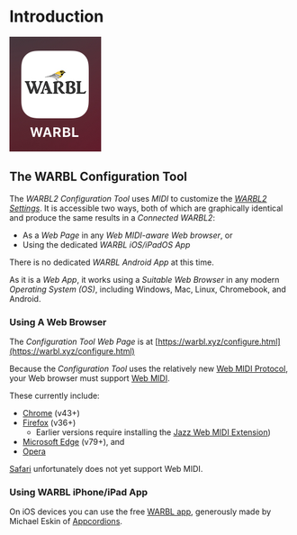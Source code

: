 # Introduction

![WARBL Icon](images/WARBL_Icon.png)

## The WARBL Configuration Tool

The *WARBL2 Configuration Tool* uses *MIDI* to customize the *[WARBL2 Settings](https://warbl.xyz/configure.html)*. It is accessible two ways, both of which are graphically identical and produce the same results in a *Connected WARBL2*: 

* As a *Web Page* in any *Web MIDI-aware Web browser*, or
* Using the dedicated *WARBL iOS/iPadOS App*

There is no dedicated *WARBL Android App* at this time.

As it is a *Web App*, it works using a *Suitable Web Browser* in any modern *Operating System (OS)*, including Windows, Mac, Linux, Chromebook, and Android.

### Using A Web Browser

The *Configuration Tool Web Page* is at [https://warbl.xyz/configure.html](https://warbl.xyz/configure.html)

Because the *Configuration Tool* uses the relatively new [Web MIDI Protocol](https://midi.org/about-web-midi), your Web browser must support [Web MIDI](https://learn.adafruit.com/web-ble-midi/web-midi).

These currently include:

* [Chrome](https://www.google.com/chrome/index.html) (v43+)
* [Firefox](https://www.mozilla.org/en-US/firefox/new/) (v36+)
  * Earlier versions require installing the [Jazz Web MIDI Extension](https://addons.mozilla.org/en-CA/firefox/addon/web-midi-api/))
* [Microsoft Edge](https://www.microsoft.com/en-us/edge/download?form=MA13FJ) (v79+), and
* [Opera](https://www.opera.com/)

[Safari](https://www.apple.com/safari/) unfortunately does not yet support Web MIDI.

### Using WARBL iPhone/iPad App

On iOS devices you can use the free [WARBL app](https://apps.apple.com/de/app/warbl-configuration-tool/id1445377915?l), generously made by Michael Eskin of [Appcordions](https://appcordions.com/).

